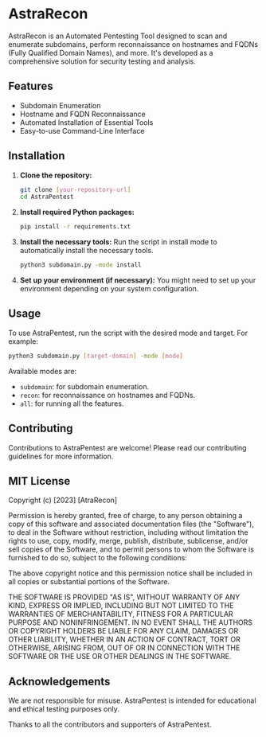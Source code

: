 # AstraRecon

AstraRecon is an Automated Pentesting Tool designed to scan and enumerate subdomains, perform reconnaissance on hostnames and FQDNs (Fully Qualified Domain Names), and more. It's developed as a comprehensive solution for security testing and analysis.

## Features

- Subdomain Enumeration
- Hostname and FQDN Reconnaissance
- Automated Installation of Essential Tools
- Easy-to-use Command-Line Interface

## Installation

1. **Clone the repository:**

   ```bash
   git clone [your-repository-url]
   cd AstraPentest
   ```
2. **Install required Python packages:**

   ```bash
   pip install -r requirements.txt
   ```
3. **Install the necessary tools:**
   Run the script in install mode to automatically install the necessary tools.

   ```bash
   python3 subdomain.py -mode install
   ```
4. **Set up your environment (if necessary):**
   You might need to set up your environment depending on your system configuration.

## Usage

To use AstraPentest, run the script with the desired mode and target. For example:

```bash
python3 subdomain.py [target-domain] -mode [mode]
```

Available modes are:

- `subdomain`: for subdomain enumeration.
- `recon`: for reconnaissance on hostnames and FQDNs.
- `all`: for running all the features.

## Contributing

Contributions to AstraPentest are welcome! Please read our contributing guidelines for more information.

## MIT License

Copyright (c) [2023] [AtraRecon]

Permission is hereby granted, free of charge, to any person obtaining a copy
of this software and associated documentation files (the "Software"), to deal
in the Software without restriction, including without limitation the rights
to use, copy, modify, merge, publish, distribute, sublicense, and/or sell
copies of the Software, and to permit persons to whom the Software is
furnished to do so, subject to the following conditions:

The above copyright notice and this permission notice shall be included in all
copies or substantial portions of the Software.

THE SOFTWARE IS PROVIDED "AS IS", WITHOUT WARRANTY OF ANY KIND, EXPRESS OR
IMPLIED, INCLUDING BUT NOT LIMITED TO THE WARRANTIES OF MERCHANTABILITY,
FITNESS FOR A PARTICULAR PURPOSE AND NONINFRINGEMENT. IN NO EVENT SHALL THE
AUTHORS OR COPYRIGHT HOLDERS BE LIABLE FOR ANY CLAIM, DAMAGES OR OTHER
LIABILITY, WHETHER IN AN ACTION OF CONTRACT, TORT OR OTHERWISE, ARISING FROM,
OUT OF OR IN CONNECTION WITH THE SOFTWARE OR THE USE OR OTHER DEALINGS IN THE
SOFTWARE.


## Acknowledgements

We are not responsible for misuse. AstraPentest is intended for educational and ethical testing purposes only.

Thanks to all the contributors and supporters of AstraPentest.
